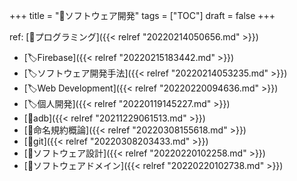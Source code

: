 +++
title = "📂ソフトウェア開発"
tags = ["TOC"]
draft = false
+++

ref: [📂プログラミング]({{< relref "20220214050656.md" >}})

-   [🏷Firebase]({{< relref "20220215183442.md" >}})
-   [🏷ソフトウェア開発手法]({{< relref "20220214053235.md" >}})
-   [🏷Web Development]({{< relref "20220220094636.md" >}})
-   [🏷個人開発]({{< relref "20220119145227.md" >}})
-   [📝adb]({{< relref "20211229061513.md" >}})
-   [📝命名規約概論]({{< relref "20220308155618.md" >}})
-   [📝git]({{< relref "20220308203433.md" >}})
-   [📂ソフトウェア設計]({{< relref "20220220102258.md" >}})
-   [📂ソフトウェアドメイン]({{< relref "20220220102738.md" >}})
